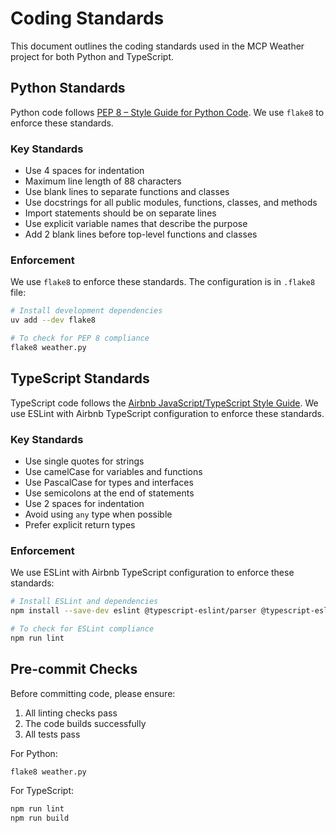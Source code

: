 # Coding Standards

This document outlines the coding standards used in the MCP Weather project for both Python and TypeScript.

## Python Standards

Python code follows [PEP 8 – Style Guide for Python Code](https://peps.python.org/pep-0008/). We use `flake8` to enforce these standards.

### Key Standards

- Use 4 spaces for indentation
- Maximum line length of 88 characters
- Use blank lines to separate functions and classes
- Use docstrings for all public modules, functions, classes, and methods
- Import statements should be on separate lines
- Use explicit variable names that describe the purpose
- Add 2 blank lines before top-level functions and classes

### Enforcement

We use `flake8` to enforce these standards. The configuration is in `.flake8` file:

```bash
# Install development dependencies
uv add --dev flake8

# To check for PEP 8 compliance
flake8 weather.py
```

## TypeScript Standards

TypeScript code follows the [Airbnb JavaScript/TypeScript Style Guide](https://github.com/airbnb/javascript). We use ESLint with Airbnb TypeScript configuration to enforce these standards.

### Key Standards

- Use single quotes for strings
- Use camelCase for variables and functions
- Use PascalCase for types and interfaces
- Use semicolons at the end of statements
- Use 2 spaces for indentation
- Avoid using `any` type when possible
- Prefer explicit return types

### Enforcement

We use ESLint with Airbnb TypeScript configuration to enforce these standards:

```bash
# Install ESLint and dependencies
npm install --save-dev eslint @typescript-eslint/parser @typescript-eslint/eslint-plugin eslint-config-airbnb-typescript eslint-plugin-import

# To check for ESLint compliance
npm run lint
```

## Pre-commit Checks

Before committing code, please ensure:

1. All linting checks pass
2. The code builds successfully
3. All tests pass

For Python:
```bash
flake8 weather.py
```

For TypeScript:
```bash
npm run lint
npm run build
```